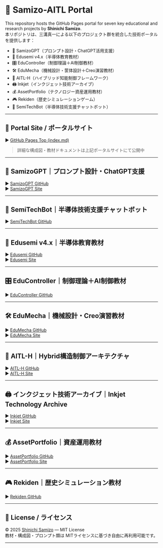 # 🧠 Samizo-AITL Portal

This repository hosts the GitHub Pages portal for seven key educational and research projects by **Shinichi Samizo**.  
本リポジトリは、三溝真一による以下のプロジェクト群を統合した技術ポータルを提供します：

- 🧠 SamizoGPT（プロンプト設計・ChatGPT活用支援）
- 📘 Edusemi v4.x（半導体教育教材）
- 🎛️ EduController（制御理論＋AI制御教材）
- 🛠️ EduMecha（機械設計・筐体設計＋Creo演習教材）
- 🤖 AITL-H（ハイブリッド知能制御フレームワーク）
- 🖨️ Inkjet（インクジェット技術アーカイブ）
- 💰 AssetPortfolio（テクノロジー資産運用教材） 
- 🎮 Rekiden（歴史シミュレーションゲーム）
- 📡 SemiTechBot（半導体技術支援チャットボット）

---

## 🔗 Portal Site / ポータルサイト

▶︎ [GitHub Pages Top (index.md)](https://samizo-aitl.github.io/)  
> 詳細な構成図・教材ドキュメントは上記ポータルサイトにて公開中

---

## 🧠 SamizoGPT｜プロンプト設計・ChatGPT支援

▶︎ [SamizoGPT GitHub](https://github.com/Samizo-AITL/SamizoGPT)  
▶︎ [SamizoGPT Site](https://samizo-aitl.github.io/SamizoGPT/)

---

## 📡 SemiTechBot｜半導体技術支援チャットボット

▶︎ [SemiTechBot GitHub](https://github.com/Samizo-AITL/SamizoGPT_SemiTechBot)

---

## 📘 Edusemi v4.x｜半導体教育教材

▶︎ [Edusemi GitHub](https://github.com/Samizo-AITL/Edusemi-v4x)  
▶︎ [Edusemi Site](https://samizo-aitl.github.io/Edusemi-v4x/)

---

## 🎛️ EduController｜制御理論＋AI制御教材

▶︎ [EduController GitHub](https://github.com/Samizo-AITL/EduController)

---

## 🛠️ EduMecha｜機械設計・Creo演習教材

▶︎ [EduMecha GitHub](https://github.com/Samizo-AITL/EduMecha)  
▶︎ [EduMecha Site](https://samizo-aitl.github.io/EduMecha/)

---

## 🤖 AITL-H｜Hybrid構造制御アーキテクチャ

▶︎ [AITL-H GitHub](https://github.com/Samizo-AITL/AITL-H)  
▶︎ [AITL-H Site](https://samizo-aitl.github.io/AITL-H/)

---

## 🖨️ インクジェット技術アーカイブ｜Inkjet Technology Archive

▶︎ [Inkjet GitHub](https://github.com/Samizo-AITL/Inkjet)  
▶︎ [Inkjet Site](https://samizo-aitl.github.io/Inkjet/)

---

## 💰 AssetPortfolio｜資産運用教材

▶︎ [AssetPortfolio GitHub](https://github.com/Samizo-AITL/AssetPortfolio-StartGuide)  
▶︎ [AssetPortfolio Site](https://samizo-aitl.github.io/AssetPortfolio-StartGuide/)

---

## 🎮 Rekiden｜歴史シミュレーション教材

▶︎ [Rekiden GitHub](https://github.com/Samizo-AITL/Rekiden)

---

## 📄 License / ライセンス

© 2025 [Shinichi Samizo](https://github.com/Samizo-AITL) — MIT License  
教材・構成図・プロンプト類は MITライセンスに基づき自由に再利用可能です。

---
